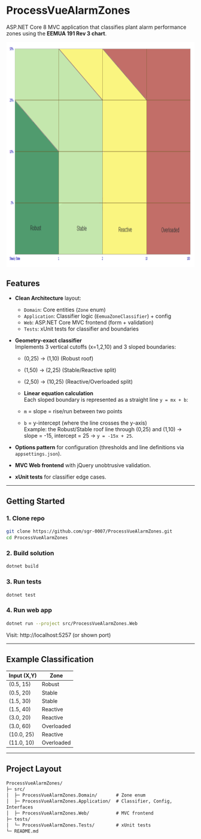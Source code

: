 # ProcessVueAlarmZones

ASP.NET Core 8 MVC application that classifies plant alarm performance zones using the **EEMUA 191 Rev 3 chart**.

<img src="asset/chartemua.png" alt="chart" width="800" height="600">

## Features

- **Clean Architecture** layout:
  - `Domain`: Core entities (`Zone` enum)
  - `Application`: Classifier logic (`EemuaZoneClassifier`) + config
  - `Web`: ASP.NET Core MVC frontend (form + validation)
  - `Tests`: xUnit tests for classifier and boundaries

- **Geometry-exact classifier**  
  Implements 3 vertical cutoffs (x=1,2,10) and 3 sloped boundaries:
  - (0,25) → (1,10) (Robust roof)
  - (1,50) → (2,25) (Stable/Reactive split)
  - (2,50) → (10,25) (Reactive/Overloaded split)

  - **Linear equation calculation**  
  Each sloped boundary is represented as a straight line `y = mx + b`:
  - `m` = slope = rise/run between two points  
  - `b` = y-intercept (where the line crosses the y-axis)  
  Example: the Robust/Stable roof line through (0,25) and (1,10) → slope = -15, intercept = 25 → `y = -15x + 25`.

- **Options pattern** for configuration (thresholds and line definitions via `appsettings.json`).
- **MVC Web frontend** with jQuery unobtrusive validation.
- **xUnit tests** for classifier edge cases.

---

## Getting Started

### 1. Clone repo
```bash
git clone https://github.com/sgr-0007/ProcessVueAlarmZones.git
cd ProcessVueAlarmZones
```

### 2. Build solution
```bash
dotnet build
```

### 3. Run tests
```bash
dotnet test
```

### 4. Run web app
```bash
dotnet run --project src/ProcessVueAlarmZones.Web
```

Visit: http://localhost:5257 (or shown port)

---

## Example Classification

| Input (X,Y)         | Zone       |
|---------------------|------------|
| (0.5, 15)           | Robust     |
| (0.5, 20)           | Stable     |
| (1.5, 30)           | Stable     |
| (1.5, 40)           | Reactive   |
| (3.0, 20)           | Reactive   |
| (3.0, 60)           | Overloaded |
| (10.0, 25)          | Reactive   |
| (11.0, 10)          | Overloaded |

---

## Project Layout

```
ProcessVueAlarmZones/
├─ src/
│  ├─ ProcessVueAlarmZones.Domain/       # Zone enum
│  ├─ ProcessVueAlarmZones.Application/  # Classifier, Config, Interfaces
│  ├─ ProcessVueAlarmZones.Web/          # MVC frontend
├─ tests/
│  └─ ProcessVueAlarmZones.Tests/        # xUnit tests
└─ README.md
```
